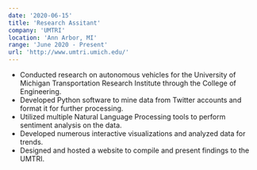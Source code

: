 ```yaml
---
date: '2020-06-15'
title: 'Research Assitant'
company: 'UMTRI'
location: 'Ann Arbor, MI'
range: 'June 2020 - Present'
url: 'http://www.umtri.umich.edu/'
---
```

- Conducted research on autonomous vehicles for the University of Michigan Transportation Research Institute through the College of Engineering.
- Developed Python software to mine data from Twitter accounts and format it for further processing.
- Utilized multiple Natural Language Processing tools to perform sentiment analysis on the data.
- Developed numerous interactive visualizations and analyzed data for trends.
- Designed and hosted a website to compile and present findings to the UMTRI.
